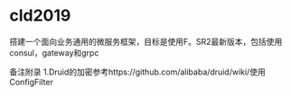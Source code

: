 # cld2019
搭建一个面向业务通用的微服务框架，目标是使用F。SR2最新版本，包括使用consul，gateway和grpc









备注附录
1.Druid的加密参考https://github.com/alibaba/druid/wiki/使用ConfigFilter
